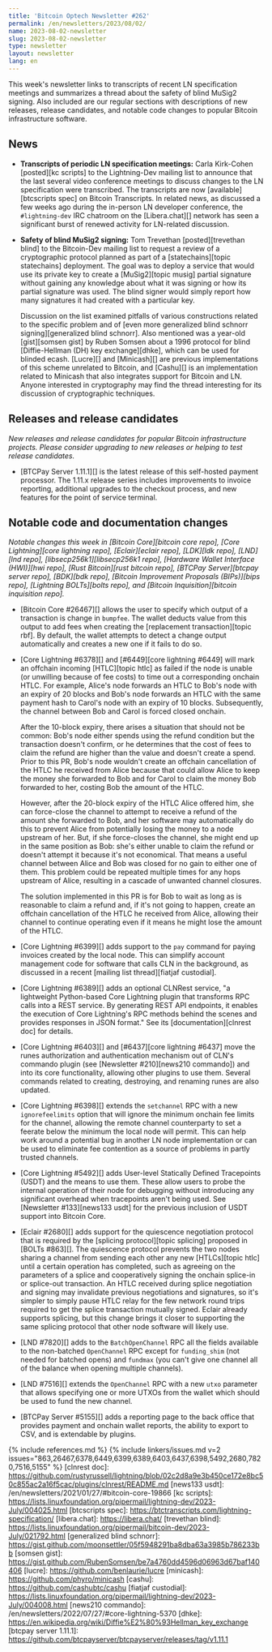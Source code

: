 ```yaml
---
title: 'Bitcoin Optech Newsletter #262'
permalink: /en/newsletters/2023/08/02/
name: 2023-08-02-newsletter
slug: 2023-08-02-newsletter
type: newsletter
layout: newsletter
lang: en
---
```

This week's newsletter links to transcripts of recent LN specification
meetings and summarizes a thread about the safety of blind MuSig2
signing.  Also included are our regular sections with descriptions
of new releases, release candidates, and notable code changes to popular
Bitcoin infrastructure software.

## News

- **Transcripts of periodic LN specification meetings:** Carla
  Kirk-Cohen [posted][kc scripts] to the Lightning-Dev mailing list to
  announce that the last several video conference meetings to discuss
  changes to the LN specification were transcribed.  The transcripts are
  now [available][btcscripts spec] on Bitcoin Transcripts.  In related
  news, as discussed a few weeks ago during the in-person LN developer
  conference, the `#lightning-dev` IRC chatroom on the [Libera.chat][]
  network has seen a significant burst of renewed activity for
  LN-related discussion.

- **Safety of blind MuSig2 signing:** Tom Trevethan [posted][trevethan
  blind] to the Bitcoin-Dev mailing list to request a review of a
  cryptographic protocol planned as part of a [statechains][topic
  statechains] deployment.  The goal was to deploy a service that would
  use its private key to create a [MuSig2][topic musig] partial
  signature without gaining any knowledge about what it was signing or
  how its partial signature was used.  The blind signer would simply
  report how many signatures it had created with a particular key.

    Discussion on the list examined pitfalls of various constructions
    related to the specific problem and of [even more generalized blind
    schnorr signing][generalized blind schnorr].  Also mentioned was a
    year-old [gist][somsen gist] by Ruben Somsen about a 1996 protocol
    for blind [Diffie-Hellman (DH) key exchange][dhke], which can be used for
    blinded ecash.  [Lucre][] and [Minicash][] are previous
    implementations of this scheme unrelated to Bitcoin, and [Cashu][]
    is an implementation related to Minicash that also integrates
    support for Bitcoin and LN.  Anyone interested in cryptography may
    find the thread interesting for its discussion of cryptographic
    techniques.

## Releases and release candidates

*New releases and release candidates for popular Bitcoin infrastructure
projects.  Please consider upgrading to new releases or helping to test
release candidates.*

- [BTCPay Server 1.11.1][] is the latest release of this self-hosted
  payment processor.  The 1.11.x release series includes improvements to
  invoice reporting, additional upgrades to the checkout process, and
  new features for the point of service terminal.

## Notable code and documentation changes

*Notable changes this week in [Bitcoin Core][bitcoin core repo], [Core
Lightning][core lightning repo], [Eclair][eclair repo], [LDK][ldk repo],
[LND][lnd repo], [libsecp256k1][libsecp256k1 repo], [Hardware Wallet
Interface (HWI)][hwi repo], [Rust Bitcoin][rust bitcoin repo], [BTCPay
Server][btcpay server repo], [BDK][bdk repo], [Bitcoin Improvement
Proposals (BIPs)][bips repo], [Lightning BOLTs][bolts repo], and
[Bitcoin Inquisition][bitcoin inquisition repo].*

- [Bitcoin Core #26467][] allows the user to specify which output of a
  transaction is change in `bumpfee`. The wallet deducts value from
  this output to add fees when creating the [replacement transaction][topic rbf]. By
  default, the wallet attempts to detect a change output automatically
  and creates a new one if it fails to do so.

- [Core Lightning #6378][] and [#6449][core lightning #6449] will mark
  an offchain incoming [HTLC][topic htlc] as failed if the node is
  unable (or unwilling because of fee costs) to time out a corresponding
  onchain HTLC.  For example, Alice's node forwards an HTLC to Bob's
  node with an expiry of 20 blocks and Bob's node forwards an HTLC with
  the same payment hash to Carol's node with an expiry of 10 blocks.
  Subsequently, the channel between Bob and Carol is forced closed
  onchain.

    After the 10-block expiry, there arises a situation that should not
    be common: Bob's node either spends using the refund condition but
    the transaction doesn't confirm, or he determines that the cost of fees to
    claim the refund are higher than the value and doesn't create a
    spend.  Prior to this PR, Bob's node wouldn't create an offchain
    cancellation of the HTLC he received from Alice because that could
    allow Alice to keep the money she forwarded to Bob and for Carol to
    claim the money Bob forwarded to her, costing Bob the amount of the
    HTLC.

    However, after the 20-block expiry of the HTLC Alice offered him, she
    can force-close the channel to attempt to receive a refund of the
    amount she forwarded to Bob, and her software may automatically do
    this to prevent Alice from potentially losing the money to a node
    upstream of her.  But, if she force-closes the channel, she
    might end up in the same position as Bob: she's either unable to
    claim the refund or doesn't attempt it because it's not economical.
    That means a useful channel between Alice and Bob was closed for no
    gain to either one of them.  This problem could be repeated multiple
    times for any hops upstream of Alice, resulting in a cascade of
    unwanted channel closures.

    The solution implemented in this PR is for Bob to wait as long as
    is reasonable to claim a refund and, if it's not going to happen,
    create an offchain cancellation of the HTLC he received from Alice,
    allowing their channel to continue operating even if it means he
    might lose the amount of the HTLC.

- [Core Lightning #6399][] adds support to the `pay` command for paying
  invoices created by the local node.  This can simplify account
  management code for software that calls CLN in the background, as
  discussed in a recent [mailing list thread][fiatjaf custodial].

- [Core Lightning #6389][] adds an optional CLNRest service, "a
  lightweight Python-based Core Lightning plugin that transforms RPC
  calls into a REST service. By generating REST API endpoints, it
  enables the execution of Core Lightning's RPC methods behind the
  scenes and provides responses in JSON format."  See its
  [documentation][clnrest doc] for details.

- [Core Lightning #6403][] and [#6437][core lightning #6437] move the
  runes authorization and authentication mechanism out of CLN's commando
  plugin (see [Newsletter #210][news210 commando]) and into its core
  functionality, allowing other plugins to use them.  Several
  commands related to creating, destroying, and renaming runes are also
  updated.

- [Core Lightning #6398][] extends the `setchannel` RPC with a new
  `ignorefeelimits` option that will ignore the minimum onchain fee
  limits for the channel, allowing the remote channel counterparty to
  set a feerate below the minimum the local node will permit.  This can
  help work around a potential bug in another LN node implementation or
  can be used to eliminate fee contention as a source of problems in
  partly trusted channels.

- [Core Lightning #5492][] adds User-level Statically Defined Tracepoints
  (USDT) and the means to use them.  These allow users to probe the
  internal operation of their node for debugging without introducing any
  significant overhead when tracepoints aren't being used.  See
  [Newsletter #133][news133 usdt] for the previous inclusion of USDT
  support into Bitcoin Core.

- [Eclair #2680][] adds support for the quiescence negotiation protocol
  that is required by the [splicing protocol][topic splicing] proposed
  in [BOLTs #863][].  The quiescence protocol prevents the two nodes
  sharing a channel from sending each other any new [HTLCs][topic htlc]
  until a certain operation has completed, such as agreeing on the
  parameters of a splice and cooperatively signing the onchain splice-in
  or splice-out transaction.  An HTLC received during splice negotiation
  and signing may invalidate previous negotiations and signatures, so
  it's simpler to simply pause HTLC relay for the few network round
  trips required to get the splice transaction mutually signed.  Eclair
  already supports splicing, but this change brings it closer to
  supporting the same splicing protocol that other node software will
  likely use.

- [LND #7820][] adds to the `BatchOpenChannel` RPC all the fields
  available to the non-batched `OpenChannel` RPC except for
  `funding_shim` (not needed for batched opens) and `fundmax` (you
  can't give one channel all of the balance when opening multiple
  channels).

- [LND #7516][] extends the `OpenChannel` RPC with a new `utxo`
  parameter that allows specifying one or more UTXOs from the wallet
  which should be used to fund the new channel.

- [BTCPay Server #5155][] adds a reporting page to the back office that provides
  payment and onchain wallet reports, the ability to export to CSV, and is
  extendable by plugins.

{% include references.md %}
{% include linkers/issues.md v=2 issues="863,26467,6378,6449,6399,6389,6403,6437,6398,5492,2680,7820,7516,5155" %}
[clnrest doc]: https://github.com/rustyrussell/lightning/blob/02c2d8a9e3b450ce172e8bc50c855ac2a16f5cac/plugins/clnrest/README.md
[news133 usdt]: /en/newsletters/2021/01/27/#bitcoin-core-19866
[kc scripts]: https://lists.linuxfoundation.org/pipermail/lightning-dev/2023-July/004025.html
[btcscripts spec]: https://btctranscripts.com/lightning-specification/
[libera.chat]: https://libera.chat/
[trevethan blind]: https://lists.linuxfoundation.org/pipermail/bitcoin-dev/2023-July/021792.html
[generalized blind schnorr]: https://gist.github.com/moonsettler/05f5948291ba8dba63a3985b786233bb
[somsen gist]: https://gist.github.com/RubenSomsen/be7a4760dd4596d06963d67baf140406
[lucre]: https://github.com/benlaurie/lucre
[minicash]: https://github.com/phyro/minicash
[cashu]: https://github.com/cashubtc/cashu
[fiatjaf custodial]: https://lists.linuxfoundation.org/pipermail/lightning-dev/2023-July/004008.html
[news210 commando]: /en/newsletters/2022/07/27/#core-lightning-5370
[dhke]: https://en.wikipedia.org/wiki/Diffie%E2%80%93Hellman_key_exchange
[btcpay server 1.11.1]: https://github.com/btcpayserver/btcpayserver/releases/tag/v1.11.1

